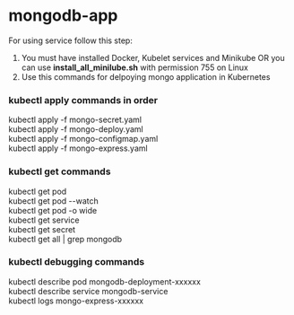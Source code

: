 # mongodb-app
For using service follow this step:
  1. You must have installed Docker, Kubelet services and Minikube OR you can use **install_all_minilube.sh** with permission 755 on Linux
  2. Use this commands for delpoying mongo application in Kubernetes

### kubectl apply commands in order

  kubectl apply -f mongo-secret.yaml\
  kubectl apply -f mongo-deploy.yaml\
  kubectl apply -f mongo-configmap.yaml\
  kubectl apply -f mongo-express.yaml

### kubectl get commands

  kubectl get pod\
  kubectl get pod --watch\
  kubectl get pod -o wide\
  kubectl get service\
  kubectl get secret\
  kubectl get all | grep mongodb


### kubectl debugging commands

  kubectl describe pod mongodb-deployment-xxxxxx\
  kubectl describe service mongodb-service\
  kubectl logs mongo-express-xxxxxx
